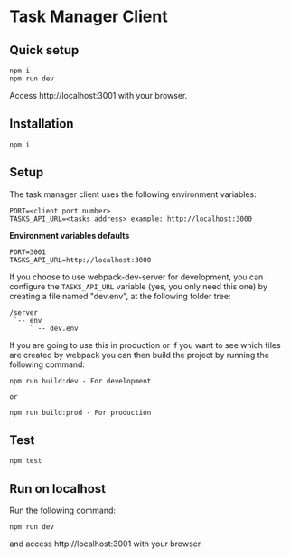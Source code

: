 # Task Manager Client

## Quick setup

```
npm i
npm run dev
```

Access http://localhost:3001 with your browser.

## Installation

`npm i`

## Setup

The task manager client uses the following environment variables:

```
PORT=<client port number>
TASKS_API_URL=<tasks address> example: http://localhost:3000
```

**Environment variables defaults**

```
PORT=3001
TASKS_API_URL=http://localhost:3000
```

If you choose to use webpack-dev-server for development, you can configure the `TASKS_API_URL` variable (yes, you only need this one) by creating a file named "dev.env", at the following folder tree:

```
/server
 `-- env
     ` -- dev.env
```

If you are going to use this in production or if you want to see which files are created by webpack you can then build the project by running the following command:

```
npm run build:dev - For development

or

npm run build:prod - For production
```

## Test

`npm test`

## Run on localhost

Run the following command:

`npm run dev`

and access http://localhost:3001 with your browser.
